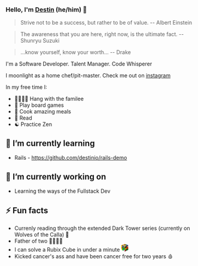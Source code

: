 ### Hello, I'm [Destin](https://destin.io) (he/him) 👋

> Strive not to be a success, but rather to be of value. -- Albert Einstein

> The awareness that you are here, right now, is the ultimate fact. -- Shunryu Suzuki

> ...know yourself, know your worth... -- Drake

I'm a Software Developer. Talent Manager. Code Whisperer

I moonlight as a home chef/pit-master. Check me out on [instagram](https://www.instagram.com/famleechef/)

In my free time I:
- 👨‍👩‍👦‍👦 Hang with the familee
- 🎲 Play board games
- 🍝 Cook amazing meals
- 📖 Read
- ☯️ Practice Zen

## 🌱 I’m currently learning
- Rails - https://github.com/destinio/rails-demo

## 🔭 I’m currently working on
- Learning the ways of the Fullstack Dev

## ⚡️ Fun facts
- Currenly reading through the extended Dark Tower series (currently on Wolves of the Calla) 🐺
- Father of two 👨‍👩‍👦‍👦
- I can solve a Rubix Cube in under a minute <img src='/cube.png' height='20px' alt='Rubix Cube Image' />
- Kicked cancer's ass and have been cancer free for two years 🩸
